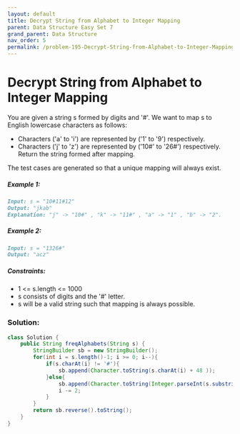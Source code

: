 ```yaml
---
layout: default
title: Decrypt String from Alphabet to Integer Mapping
parent: Data Structure Easy Set 7
grand_parent: Data Structure
nav_order: 5
permalink: /problem-195-Decrypt-String-from-Alphabet-to-Integer-Mapping/
---
```

# Decrypt String from Alphabet to Integer Mapping
You are given a string s formed by digits and '#'. We want to map s to English lowercase characters as follows:

* Characters ('a' to 'i') are represented by ('1' to '9') respectively.
* Characters ('j' to 'z') are represented by ('10#' to '26#') respectively.
Return the string formed after mapping.

The test cases are generated so that a unique mapping will always exist.

##### Example 1:
```markdown
Input: s = "10#11#12"
Output: "jkab"
Explanation: "j" -> "10#" , "k" -> "11#" , "a" -> "1" , "b" -> "2".
```
##### Example 2:
```markdown
Input: s = "1326#"
Output: "acz"
```
##### Constraints:
* 1 <= s.length <= 1000
* s consists of digits and the '#' letter.
* s will be a valid string such that mapping is always possible.

### Solution:
```java
class Solution {
    public String freqAlphabets(String s) {
        StringBuilder sb = new StringBuilder();
        for(int i = s.length()-1; i >= 0; i--){
            if(s.charAt(i) != '#'){
                sb.append(Character.toString(s.charAt(i) + 48 ));
            }else{
                sb.append(Character.toString(Integer.parseInt(s.substring(i-2,i)) + 96));
                i -= 2;             
            }
        }
        return sb.reverse().toString();
    }
}
```